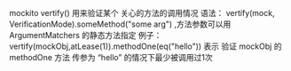 mockito
vertify() 用来验证某个 关心的方法的调用情况
语法： vertify(mock, VerificationMode).someMethod("some arg") ,方法参数可以用ArgumentMatchers 的静态方法指定
例子： vertify(mockObj,atLease(1)).methodOne(eq("hello"))
表示 验证 mockObj 的 methodOne 方法 传参为 “hello” 的情况下最少被调用过1次